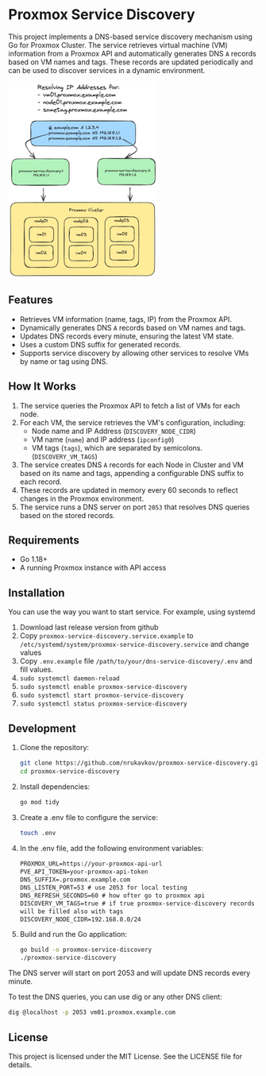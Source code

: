 # Proxmox Service Discovery

This project implements a DNS-based service discovery mechanism using Go for Proxmox Cluster. The service retrieves virtual machine (VM) information from a Proxmox API and automatically generates DNS `A` records based on VM names and tags. These records are updated periodically and can be used to discover services in a dynamic environment.

<img src="scheme.excalidraw.png" width="300">

## Features

- Retrieves VM information (name, tags, IP) from the Proxmox API.
- Dynamically generates DNS `A` records based on VM names and tags.
- Updates DNS records every minute, ensuring the latest VM state.
- Uses a custom DNS suffix for generated records.
- Supports service discovery by allowing other services to resolve VMs by name or tag using DNS.

## How It Works

1. The service queries the Proxmox API to fetch a list of VMs for each node.
2. For each VM, the service retrieves the VM's configuration, including:
   - Node name and IP Address (`DISCOVERY_NODE_CIDR`)
   - VM name (`name`) and IP address (`ipconfig0`)
   - VM tags (`tags`), which are separated by semicolons. (`DISCOVERY_VM_TAGS`)
3. The service creates DNS `A` records for each Node in Cluster and VM based on its name and tags, appending a configurable DNS suffix to each record.
4. These records are updated in memory every 60 seconds to reflect changes in the Proxmox environment.
5. The service runs a DNS server on port `2053` that resolves DNS queries based on the stored records.

## Requirements

- Go 1.18+
- A running Proxmox instance with API access

## Installation

You can use the way you want to start service. For example, using systemd

1. Download last release version from github
2. Copy `proxmox-service-discovery.service.example` to `/etc/systemd/system/proxmox-service-discovery.service` and change values
3. Copy `.env.example` file `/path/to/your/dns-service-discovery/.env` and fill values.
4. `sudo systemctl daemon-reload`
5. `sudo systemctl enable proxmox-service-discovery`
6. `sudo systemctl start proxmox-service-discovery`
7. `sudo systemctl status proxmox-service-discovery`

## Development

1. Clone the repository:

    ```sh
    git clone https://github.com/nrukavkov/proxmox-service-discovery.git
    cd proxmox-service-discovery
    ```
2. Install dependencies:

    ```sh
    go mod tidy
    ```
3. Create a .env file to configure the service:

    ```sh
    touch .env
    ```

4. In the .env file, add the following environment variables:

    ```
    PROXMOX_URL=https://your-proxmox-api-url
    PVE_API_TOKEN=your-proxmox-api-token
    DNS_SUFFIX=.proxmox.example.com
    DNS_LISTEN_PORT=53 # use 2053 for local testing
    DNS_REFRESH_SECONDS=60 # how ofter go to proxmox api
    DISCOVERY_VM_TAGS=true # if true proxmox-service-discovery records will be filled also with tags
    DISCOVERY_NODE_CIDR=192.168.0.0/24
    ```

5. Build and run the Go application:

    ```sh
    go build -o proxmox-service-discovery
    ./proxmox-service-discovery
    ```

The DNS server will start on port 2053 and will update DNS records every minute.

To test the DNS queries, you can use dig or any other DNS client:

```sh
dig @localhost -p 2053 vm01.proxmox.example.com
```

## License

This project is licensed under the MIT License. See the LICENSE file for details.